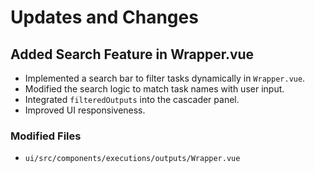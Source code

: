 # Updates and Changes

## Added Search Feature in Wrapper.vue
- Implemented a search bar to filter tasks dynamically in `Wrapper.vue`.
- Modified the search logic to match task names with user input.
- Integrated `filteredOutputs` into the cascader panel.
- Improved UI responsiveness.

### **Modified Files**
- `ui/src/components/executions/outputs/Wrapper.vue`
